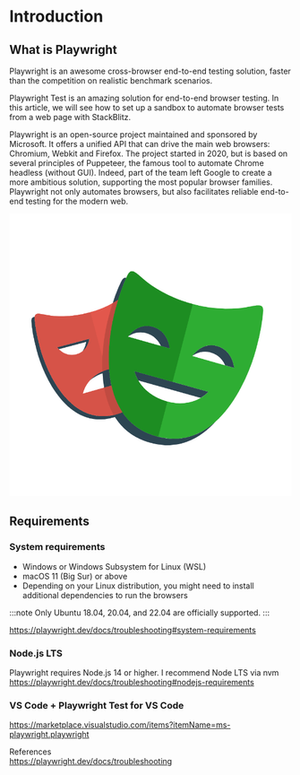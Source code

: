# Introduction
## What is Playwright
Playwright is an awesome cross-browser end-to-end testing solution, faster than the competition on realistic benchmark scenarios.

Playwright Test is an amazing solution for end-to-end browser testing. In this article, we will see how to set up a sandbox to automate browser tests from a web page with StackBlitz.

Playwright is an open-source project maintained and sponsored by Microsoft. It offers a unified API that can drive the main web browsers: Chromium, Webkit and Firefox. The project started in 2020, but is based on several principles of Puppeteer, the famous tool to automate Chrome headless (without GUI). Indeed, part of the team left Google to create a more ambitious solution, supporting the most popular browser families. Playwright not only automates browsers, but also facilitates reliable end-to-end testing for the modern web.

![Playwright logo](./images/image1.png)

## Requirements
### System requirements
- Windows or Windows Subsystem for Linux (WSL)
- macOS 11 (Big Sur) or above
- Depending on your Linux distribution, you might need to install additional dependencies to run the browsers

:::note
Only Ubuntu 18.04, 20.04, and 22.04 are officially supported.
:::

https://playwright.dev/docs/troubleshooting#system-requirements

### Node.js LTS
Playwright requires Node.js 14 or higher. I recommend Node LTS via nvm
https://playwright.dev/docs/troubleshooting#nodejs-requirements

### VS Code + Playwright Test for VS Code
https://marketplace.visualstudio.com/items?itemName=ms-playwright.playwright


References  
https://playwright.dev/docs/troubleshooting  
